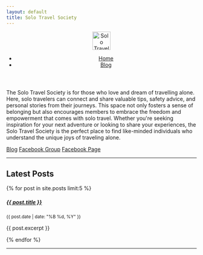 ```yaml
---
layout: default
title: Solo Travel Society
---
```


<div class="container-md">
  <div class="wrapper">
    <div class="content">
      <header>
        <div class="site-logo text-center my-4">
          <a href="{{ '/' | relative_url }}">
            <img src="{{ '/assets/images/logo.png' | relative_url }}" alt="Solo Travel Society" height="48">
          </a>
        </div>
        <nav class="main-nav text-center my-4">
        <ul class="nav-menu list-inline">
          <li class="list-inline-item active"><a href="{{ '/' | relative_url }}">Home</a></li>
          <li class="list-inline-item"><a href="{{ '/blog/' | relative_url }}">Blog</a></li>
        </ul>
        </nav>
      </header>
      <p>
        The Solo Travel Society is for those who love and dream of travelling alone. Here, solo travelers can connect and share valuable tips, safety advice, and personal stories from their journeys. This space not only fosters a sense of belonging but also encourages members to embrace the freedom and empowerment that comes with solo travel. Whether you're seeking inspiration for your next adventure or looking to share your experiences, the Solo Travel Society is the perfect place to find like-minded individuals who understand the unique joys of traveling alone.
      </p>
      <div class="btn-group">
        <a href="https://www.solotraveler.org/" class="btn btn-primary">Blog</a>
        <a href="https://www.facebook.com/groups/thesolotravelsociety/" class="btn btn-secondary">Facebook Group</a>
        <a href="https://www.facebook.com/thesolotravelsociety/" class="btn btn-info" aria-current="page">Facebook Page</a>
      </div>
      <!--<p><a href="https://www.digitalnomadsweekly.com/#/portal/signup" title="Join Digital Nomads Weekly" target="_blank">Subscribe</a> to the Digital Nomads Weekly <a href="https://www.digitalnomadsweekly.com/" title="Digital Nomads Weekly" target="_blank">newsletter</a>.</p>-->
      <hr class="my-4">
      <h2>Latest Posts</h2>
        {% for post in site.posts limit:5 %}
          <h5><a href="{{ post.url | relative_url }}">{{ post.title }}</a></h5>
          <small class="text-muted">{{ post.date | date: "%B %d, %Y" }}</small>
          <p>{{ post.excerpt }}</p>
        {% endfor %}
      <hr class="my-4">
      <div class="social-icons">
        <a href="https://www.facebook.com/thesolotravelsociety/" class="social-icon facebook"><i class="fab fa-facebook-f"></i></a>
        <a href="https://www.facebook.com/groups/thesolotravelsociety/" class="social-icon facebook"><i class="fab fa-facebook-f"></i></a>
      </div>
    </div>
  </div>
</div>

